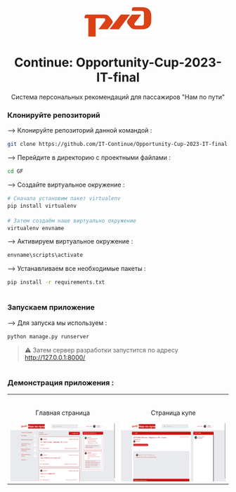 <div align="center">
<img width="30%" src="GoodTrain\goodtrain\static\images\RR_logo.png">

# Continue: Opportunity-Cup-2023-IT-final
Система персональных рекомендаций для пассажиров "Нам по пути"
</div>

### Клонируйте репозиторий

--> Клонируйте репозиторий данной командой :
```bash
git clone https://github.com/IT-Continue/Opportunity-Cup-2023-IT-final.git

```

--> Перейдите в директорию с проектными файлами : 
```bash
cd GF

```

--> Создайте виртуальное окружение :
```bash
# Сначала установим пакет virtualenv
pip install virtualenv

# Затем создаём наше виртуально окружение 
virtualenv envname

```

--> Активируем виртуальное окружение :
```bash
envname\scripts\activate

```

--> Устанавливаем все необходимые пакеты :
```bash
pip install -r requirements.txt

```

#

### Запускаем приложение

--> Для запуска мы используем :
```bash
python manage.py runserver

```

> ⚠ Затем сервер разработки запустится по адресу http://127.0.0.1:8000/

#

### Демонстрация приложения :

<table width="100%"> 
<tr>
<td width="50%">      
&nbsp; 
<br>
<p align="center">
  Главная страница
</p>
<img src="GoodTrain\goodtrain\static\images\home.png">
</td> 
<td width="50%">
<br>
<p align="center">
  Страница купе
</p>
<img src="GoodTrain\goodtrain\static\images\room.png">  
</td>
</table>


